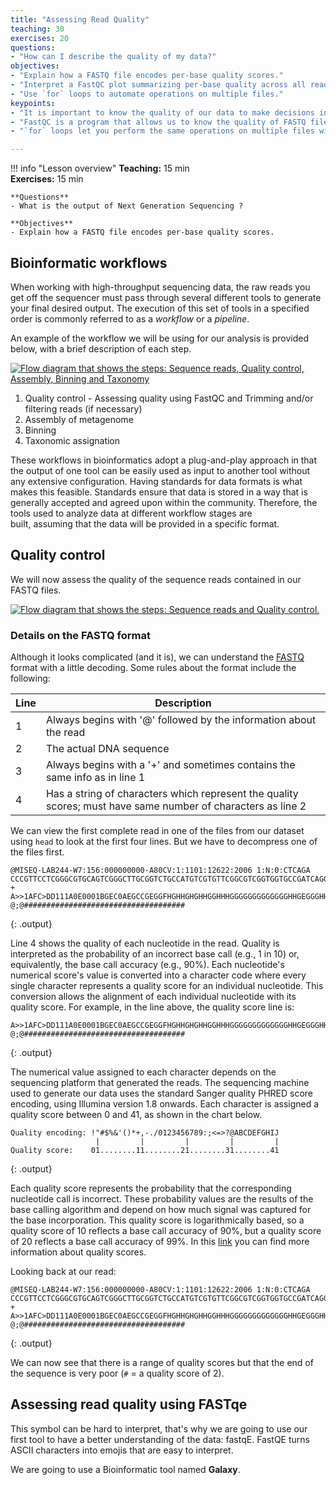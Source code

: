 ```yaml
---
title: "Assessing Read Quality"
teaching: 30
exercises: 20
questions:
- "How can I describe the quality of my data?"
objectives:
- "Explain how a FASTQ file encodes per-base quality scores."
- "Interpret a FastQC plot summarizing per-base quality across all reads."
- "Use `for` loops to automate operations on multiple files."
keypoints:
- "It is important to know the quality of our data to make decisions in the subsequent steps."
- "FastQC is a program that allows us to know the quality of FASTQ files."
- "`for` loops let you perform the same operations on multiple files with a single command."

---
```

!!! info "Lesson overview"
    **Teaching:** 15 min  
    **Exercises:** 15 min  

    **Questions**
    - What is the output of Next Generation Sequencing ?

    **Objectives**
    - Explain how a FASTQ file encodes per-base quality scores.


## Bioinformatic workflows

When working with high-throughput sequencing data, the raw reads you get off the sequencer must pass
through several different tools to generate your final desired output. The execution of this set of
tools in a specified order is commonly referred to as a *workflow* or a *pipeline*. 

An example of the workflow we will be using for our analysis is provided below, with a brief
description of each step. 


 <a href="../fig/03-02-01.png">
  <img src="../fig/03-02-01.png" alt="Flow diagram that shows the steps: Sequence reads, Quality control, Assembly, Binning and Taxonomy" />
</a>


1. Quality control - Assessing quality using FastQC and Trimming and/or filtering reads (if necessary)
2. Assembly of metagenome
3. Binning
4. Taxonomic assignation

These workflows in bioinformatics adopt a plug-and-play approach in that the output of one tool can be easily
used as input to another tool without any extensive configuration. Having standards for data formats is what 
makes this feasible. Standards ensure that data is stored in a way that is generally accepted and agreed upon 
within the community. Therefore, the tools used to analyze data at different workflow stages are  
built, assuming that the data will be provided in a specific format.  

## Quality control

We will now assess the quality of the sequence reads contained in our FASTQ files. 


 <a href="../fig/03-02-02.png">
  <img src="../fig/03-02-02.png" alt="Flow diagram that shows the steps: Sequence reads and Quality control." />
</a>


### Details on the FASTQ format

Although it looks complicated (and it is), we can understand the [FASTQ](https://en.wikipedia.org/wiki/FASTQ_format) format with a little decoding. Some rules about the format include the following:  

|Line|Description|   
|----|-----------|     
|1|Always begins with '@' followed by the information about the read|  
|2|The actual DNA sequence|  
|3|Always begins with a '+' and sometimes contains the same info as in line 1|  
|4|Has a string of characters which represent the quality scores; must have same number of characters as line 2|  

We can view the first complete read in one of the files from our dataset using `head` to look at
the first four lines. But we have to decompress one of the files first.


~~~
@MISEQ-LAB244-W7:156:000000000-A80CV:1:1101:12622:2006 1:N:0:CTCAGA
CCCGTTCCTCGGGCGTGCAGTCGGGCTTGCGGTCTGCCATGTCGTGTTCGGCGTCGGTGGTGCCGATCAGGGTGAAATCCGTCTCGTAGGGGATCGCGAAGATGATCCGCCCGTCCGTGCCCTGAAAGAAATAGCACTTGTCAGATCGGAAGAGCACACGTCTGAACTCCAGTCACCTCAGAATCTCGTATGCCGTCTTCTGCTTGAAAAAAAAAAAAGCAAACCTCTCACTCCCTCTACTCTACTCCCTT                                        
+                                                                                                
A>>1AFC>DD111A0E0001BGEC0AEGCCGEGGFHGHHGHGHHGGHHHGGGGGGGGGGGGGHHGEGGGHHHHGHHGHHHGGHHHHGGGGGGGGGGGGGGGGHHHHHHHGGGGGGGGHGGHHHHHHHHGFHHFFGHHHHHGGGGGGGGGGGGGGGGGGGGGGGGGGGGFFFFFFFFFFFFFFFFFFFFFBFFFF@F@FFFFFFFFFFBBFF?@;@#################################### 
~~~
{: .output}

Line 4 shows the quality of each nucleotide in the read. Quality is interpreted as the 
probability of an incorrect base call (e.g., 1 in 10) or, equivalently, the base call 
accuracy (e.g., 90%). Each nucleotide's numerical score's value is converted into a character code where every single character 
represents a quality score for an individual nucleotide. This conversion allows the alignment of each individual nucleotide with its quality
score. For example, in the line
above, the quality score line is: 

~~~
A>>1AFC>DD111A0E0001BGEC0AEGCCGEGGFHGHHGHGHHGGHHHGGGGGGGGGGGGGHHGEGGGHHHHGHHGHHHGGHHHHGGGGGGGGGGGGGGGGHHHHHHHGGGGGGGGHGGHHHHHHHHGFHHFFGHHHHHGGGGGGGGGGGGGGGGGGGGGGGGGGGGFFFFFFFFFFFFFFFFFFFFFBFFFF@F@FFFFFFFFFFBBFF?@;@#################################### 
~~~
{: .output}

The numerical value assigned to each character depends on the 
sequencing platform that generated the reads. The sequencing machine used to generate our data 
uses the standard Sanger quality PHRED score encoding, using Illumina version 1.8 onwards.
Each character is assigned a quality score between 0 and 41, as shown in 
the chart below.

~~~
Quality encoding: !"#$%&'()*+,-./0123456789:;<=>?@ABCDEFGHIJ
                   |         |         |         |         |
Quality score:    01........11........21........31........41                                
~~~
{: .output}

Each quality score represents the probability that the corresponding nucleotide call is
incorrect. These probability values are the results of the base calling algorithm and depend on how 
much signal was captured for the base incorporation. This quality score is logarithmically based, so a quality score of 10 reflects a
base call accuracy of 90%, but a quality score of 20 reflects a base call accuracy of 99%. 
In this 
[link](https://drive5.com/usearch/manual/quality_score.html) you can find more information 
about quality scores.

Looking back at our read: 

~~~
@MISEQ-LAB244-W7:156:000000000-A80CV:1:1101:12622:2006 1:N:0:CTCAGA
CCCGTTCCTCGGGCGTGCAGTCGGGCTTGCGGTCTGCCATGTCGTGTTCGGCGTCGGTGGTGCCGATCAGGGTGAAATCCGTCTCGTAGGGGATCGCGAAGATGATCCGCCCGTCCGTGCCCTGAAAGAAATAGCACTTGTCAGATCGGAAGAGCACACGTCTGAACTCCAGTCACCTCAGAATCTCGTATGCCGTCTTCTGCTTGAAAAAAAAAAAAGCAAACCTCTCACTCCCTCTACTCTACTCCCTT                                        
+                                                                                                
A>>1AFC>DD111A0E0001BGEC0AEGCCGEGGFHGHHGHGHHGGHHHGGGGGGGGGGGGGHHGEGGGHHHHGHHGHHHGGHHHHGGGGGGGGGGGGGGGGHHHHHHHGGGGGGGGHGGHHHHHHHHGFHHFFGHHHHHGGGGGGGGGGGGGGGGGGGGGGGGGGGGFFFFFFFFFFFFFFFFFFFFFBFFFF@F@FFFFFFFFFFBBFF?@;@#################################### 
~~~
{: .output}

We can now see that there is a range of quality scores but that the end of the sequence is
very poor (`#` = a quality score of 2). 

## Assessing read quality using FASTqe
 
 This symbol can be hard to interpret, that's why we are going to use our first tool to have a better understanding of the data: fastqE.
 FastQE turns ASCII characters into emojis that are easy to interpret.

 We are going to use a Bioinformatic tool named **Galaxy**.

 



